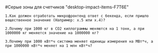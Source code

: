 #Серые зоны для счетчиков "desktop-impact-items-F7T6E"

    1.Как должен отработать микрофронтенд ответ с бекенда, если пришло вещественное значение (Например: x.5 или x.4)?

    2.Почему при 1000 кг в СO2 киллограммы меняются на 1 тонн, а при 1000000 кг меняется значение на 1000000 кг?

    3.Почему при 1000 кВт*ч система меняет единицы измерения на МВт*ч, а при 1000000 кВт*ч меняет на 1 млн кВт*ч?